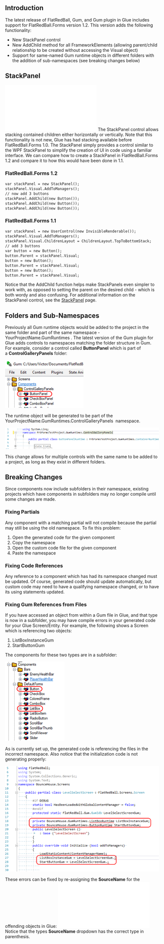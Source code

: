 ## Introduction

The latest release of FlatRedBall, Gum, and Gum plugin in Glue includes support for FlatRedBall.Forms version 1.2. This version adds the following functionality:

-   New StackPanel control
-   New AddChild method for all FrameworkElements (allowing parent/child relationship to be created without accessing the Visual object)
-   Support for same-named Gum runtime objects in different folders with the addition of sub-namespaces (see breaking changes below)

## StackPanel

[![](/wp-content/uploads/2018/08/2018-08-12_17-31-35.gif.md)](/wp-content/uploads/2018/08/2018-08-12_17-31-35.gif.md) The StackPanel control allows stacking contained children either horizontally or vertically. Note that this functionality is not new, Glue has had stacking available before FlatRedBall.Forms 1.0. The StackPanel simply provides a control similar to the WPF StackPanel to simplify the creation of UI in code using a familiar interface. We can compare how to create a StackPanel in FlatRedBall.Forms 1.2 and compare it to how this would have been done in 1.1.

### FlatRedBall.Forms 1.2

``` lang:c#
var stackPanel = new StackPanel();
stackPanel.Visual.AddToManagers();
// now add 3 buttons
stackPanel.AddChild(new Button());
stackPanel.AddChild(new Button());
stackPanel.AddChild(new Button());
```

### FlatRedBall.Forms 1.1

``` lang:c#
var stackPanel = new UserControl(new InvisibleRenderable());
stackPanel.Visual.AddToManagers();
stackPanel.Visual.ChildrenLayout = ChildrenLayout.TopToBottomStack;
// add 3 buttons
var button = new Button();
button.Parent = stackPanel.Visual;
button = new Button();
button.Parent = stackPanel.Visual;
button = new Button();
button.Parent = stackPanel.Visual;
```

Notice that the AddChild function helps make StackPanels even simpler to work with, as opposed to setting the parent on the desired child - which is both wordy and also confusing. For additional information on the StackPanel control, see the [StackPanel](/documentation/api/flatredball-forms/controls/stackpanel/.md) page.

## Folders and Sub-Namespaces

Previously all Gum runtime objects would be added to the project in the same folder and part of the same namespace - YourProjectName.GumRuntimes . The latest version of the Gum plugin for Glue adds controls to namespaces matching the folder structure in Gum. For example, consider a control called **ButtonPanel** which is part of a **ControlGalleryPanels** folder:

![](/media/2018-08-img_5b70bcd01e71a.png)

The runtime object will be generated to be part of the YourProjectName.GumRuntimes.ControlGalleryPanels  namespace.

![](/media/2018-08-img_5b70bd46b0f58.png)

This change allows for multiple controls with the same name to be added to a project, as long as they exist in different folders.

## Breaking Changes

Since components now include subfolders in their namespace, existing projects which have components in subfolders may no longer compile until some changes are made.

### Fixing Partials

Any component with a matching partial will not compile because the partial may still be using the old namespace. To fix this problem:

1.  Open the generated code for the given component
2.  Copy the namespace
3.  Open the custom code file for the given component
4.  Paste the namespace

### Fixing Code References

Any reference to a component which has had its namespace changed must be updated. Of course, generated code should update automatically, but custom code may need to have a qualifying namespace changed, or to have its using statements updated.

### Fixing Gum References from Files

If you have accessed an object from within a Gum file in Glue, and that type is now in a subfolder, you may have compile errors in your generated code for your Glue Screen/Entity. For example, the following shows a Screen which is referencing two objects:

1.  ListBoxInstanceGum
2.  StartButtonGum

The components for these two types are in a subfolder:

![](/media/2018-08-img_5b70f95f94897.png)

As is currently set up, the generated code is referencing the files in the incorrect namespace. Also notice that the initialization code is not generating properly:

![](/media/2018-08-img_5b70f9ba42719.png)

These errors can be fixed by re-assigning the **SourceName** for the offending objects in Glue: [![](/wp-content/uploads/2018/08/2018-08-12_21-24-30.gif.md)](/wp-content/uploads/2018/08/2018-08-12_21-24-30.gif.md) Notice that the types **SourceName** dropdown has the correct type in parenthesis.    
